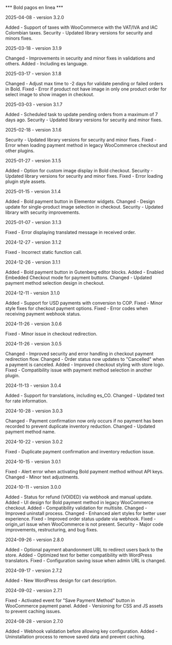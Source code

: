 *** Bold pagos en linea ***

2025-04-08 - version 3.2.0

Added - Support of taxes with WooCommerce with the VAT/IVA and IAC Colombian taxes.
Security - Updated library versions for security and minors fixes.

2025-03-18 - version 3.1.9

Changed - Improvements in security and minor fixes in validations and others.
Added - Including es language.

2025-03-17 - version 3.1.8

Changed - Adjust max time to -2 days for validate pending or failed orders in Bold.
Fixed - Error if product not have image in only one product order for select image to show imagen in checkout.

2025-03-03 - version 3.1.7

Added - Scheduled task to update pending orders from a maximum of 7 days ago.
Security - Updated library versions for security and minor fixes.

2025-02-18 - version 3.1.6

Security - Updated library versions for security and minor fixes.
Fixed - Error when loading payment method in legacy WooCommerce checkout and other plugins.

2025-01-27 - version 3.1.5

Added - Option for custom image display in Bold checkout.
Security - Updated library versions for security and minor fixes.
Fixed - Error loading plugin style assets.

2025-01-15 - version 3.1.4

Added - Bold payment button in Elementor widgets.
Changed - Design update for single-product image selection in checkout.
Security - Updated library with security improvements.

2025-01-07 - version 3.1.3

Fixed - Error displaying translated message in received order.

2024-12-27 - version 3.1.2

Fixed - Incorrect static function call.

2024-12-26 - version 3.1.1

Added - Bold payment button in Gutenberg editor blocks.
Added - Enabled Embedded Checkout mode for payment buttons.
Changed - Updated payment method selection design in checkout.

2024-12-11 - version 3.1.0

Added - Support for USD payments with conversion to COP.
Fixed - Minor style fixes for checkout payment options.
Fixed - Error codes when receiving payment webhook status.

2024-11-26 - version 3.0.6

Fixed - Minor issue in checkout redirection.

2024-11-26 - version 3.0.5

Changed - Improved security and error handling in checkout payment redirection flow.
Changed - Order status now updates to "Cancelled" when a payment is canceled.
Added - Improved checkout styling with store logo.
Fixed - Compatibility issue with payment method selection in another plugin.

2024-11-13 - version 3.0.4

Added - Support for translations, including es_CO.
Changed - Updated text for rate information.

2024-10-28 - version 3.0.3

Changed - Payment confirmation now only occurs if no payment has been recorded to prevent duplicate inventory reduction.
Changed - Updated payment method name.

2024-10-22 - version 3.0.2

Fixed - Duplicate payment confirmation and inventory reduction issue.

2024-10-15 - version 3.0.1

Fixed - Alert error when activating Bold payment method without API keys.
Changed - Minor text adjustments.

2024-10-11 - version 3.0.0

Added - Status for refund (VOIDED) via webhook and manual update.
Added - UI design for Bold payment method in legacy WooCommerce checkout.
Added - Compatibility validation for multisite.
Changed - Improved uninstall process.
Changed - Enhanced alert styles for better user experience.
Fixed - Improved order status update via webhook.
Fixed - origin_url issue when WooCommerce is not present.
Security - Major code improvements, restructuring, and bug fixes.

2024-09-26 - version 2.8.0

Added - Optional payment abandonment URL to redirect users back to the store.
Added - Optimized text for better compatibility with WordPress translators.
Fixed - Configuration saving issue when admin URL is changed.

2024-09-17 - version 2.7.2

Added - New WordPress design for cart description.

2024-09-02 - version 2.7.1

Fixed - Activated event for "Save Payment Method" button in WooCommerce payment panel.
Added - Versioning for CSS and JS assets to prevent caching issues.

2024-08-28 - version 2.7.0

Added - Webhook validation before allowing key configuration.
Added - Uninstallation process to remove saved data and prevent caching.
